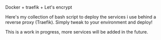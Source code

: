 Docker + traefik + Let's encrypt

Here's my collection of bash script to deploy the services i use behind a reverse proxy (Traefik). Simply tweak to your environment and deploy!

This is a work in progress, more services will be added in the future.